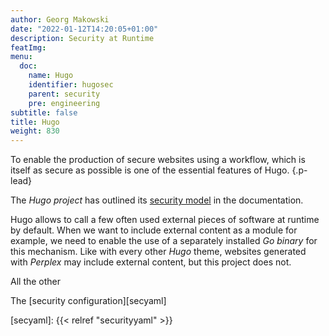 ```yaml
---
author: Georg Makowski
date: "2022-01-12T14:20:05+01:00"
description: Security at Runtime
featImg: 
menu:
  doc:
    name: Hugo
    identifier: hugosec
    parent: security
    pre: engineering
subtitle: false
title: Hugo
weight: 830
---
```


To enable the production of secure websites using a workflow, which is itself as secure as possible is one of the essential features of Hugo.
{.p-lead} <!--more-->

The _Hugo project_ has outlined its [security model][hugo] in the documentation.

Hugo allows to call a few often used external pieces of software at runtime by default. When we want to include external content as a module for example, we need to enable the use of a separately installed _Go binary_ for this mechanism. Like with every other _Hugo_ theme, websites generated with _Perplex_ may include external content, but this project does not.

All the other

The [security configuration][secyaml]

[hugo]: https://gohugo.io/about/security-model "Hugo’s Security Model"
[secyaml]: {{< relref "securityyaml" >}}

